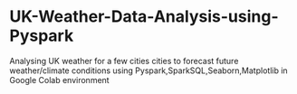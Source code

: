 # UK-Weather-Data-Analysis-using-Pyspark

Analysing UK weather for a few cities cities to forecast future weather/climate conditions using Pyspark,SparkSQL,Seaborn,Matplotlib in Google Colab environment
